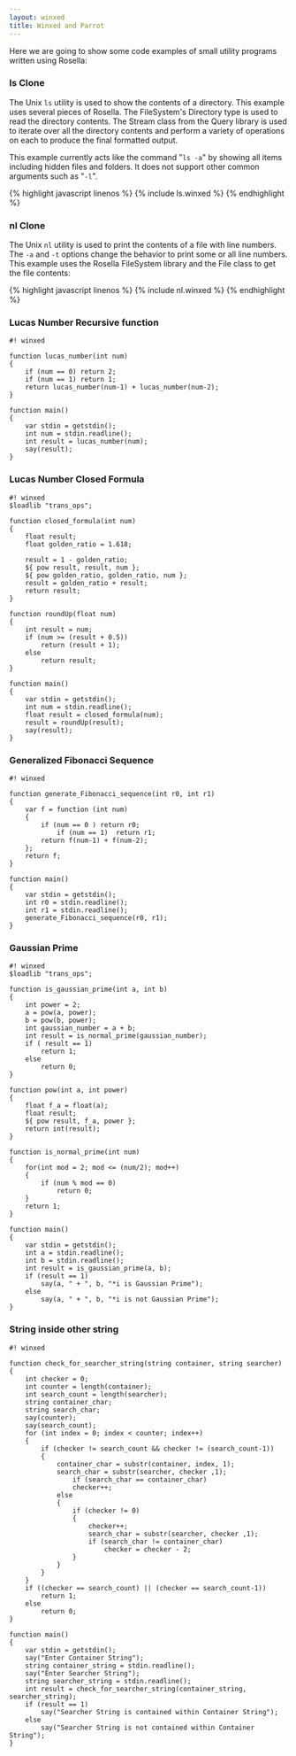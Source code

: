 ```yaml
---
layout: winxed
title: Winxed and Parrot
---
```


Here we are going to show some code examples of small utility programs written
using Rosella:

### ls Clone

The Unix `ls` utility is used to show the contents of a directory. This example
uses several pieces of Rosella. The FileSystem's Directory type is used to read
the directory contents. The Stream class from the Query library is used to
iterate over all the directory contents and perform a variety of operations on
each to produce the final formatted output.

This example currently acts like the command "`ls -a`" by showing all items
including hidden files and folders. It does not support other common arguments
such as "`-l`".

{% highlight javascript linenos %}
{% include ls.winxed %}
{% endhighlight %}

### nl Clone

The Unix `nl` utility is used to print the contents of a file with line numbers.
The `-a` and `-t` options change the behavior to print some or all line numbers.
This example uses the Rosella FileSystem library and the File class to get the
file contents:

{% highlight javascript linenos %}
{% include nl.winxed %}
{% endhighlight %}


### Lucas Number Recursive function

    #! winxed

    function lucas_number(int num)
    {
        if (num == 0) return 2;
        if (num == 1) return 1;
        return lucas_number(num-1) + lucas_number(num-2);
    }

    function main()
    {
        var stdin = getstdin();
        int num = stdin.readline();
        int result = lucas_number(num);
        say(result);
    }

### Lucas Number Closed Formula

    #! winxed
    $loadlib "trans_ops";

    function closed_formula(int num)
    {
        float result;
        float golden_ratio = 1.618;

        result = 1 - golden_ratio;
        ${ pow result, result, num };
        ${ pow golden_ratio, golden_ratio, num };
        result = golden_ratio + result;
        return result;      
    }

    function roundUp(float num)
    {
        int result = num;
        if (num >= (result + 0.5)) 
            return (result + 1);
        else 
            return result;
    }

    function main()
    {
        var stdin = getstdin();
        int num = stdin.readline();
        float result = closed_formula(num);
        result = roundUp(result);
        say(result);
    }

### Generalized Fibonacci Sequence

    #! winxed

    function generate_Fibonacci_sequence(int r0, int r1)
    {
        var f = function (int num) 
        {
            if (num == 0 ) return r0;
                if (num == 1)  return r1;
            return f(num-1) + f(num-2);
        };
        return f;
    }

    function main()
    {
        var stdin = getstdin();
        int r0 = stdin.readline();
        int r1 = stdin.readline();
        generate_Fibonacci_sequence(r0, r1);
    }
    
### Gaussian Prime

    #! winxed
    $loadlib "trans_ops";

    function is_gaussian_prime(int a, int b)
    {
        int power = 2;
        a = pow(a, power);
        b = pow(b, power);
        int gaussian_number = a + b;
        int result = is_normal_prime(gaussian_number);
        if ( result == 1)
            return 1;
        else 
            return 0;
    }

    function pow(int a, int power)
    {
        float f_a = float(a); 
        float result;
        ${ pow result, f_a, power };
        return int(result);
    }
    
    function is_normal_prime(int num)
    {
        for(int mod = 2; mod <= (num/2); mod++)
        {
            if (num % mod == 0)
                return 0;
        }
        return 1;    
    }
    
    function main() 
    {
        var stdin = getstdin();
        int a = stdin.readline();
        int b = stdin.readline();
        int result = is_gaussian_prime(a, b);
        if (result == 1)
            say(a, " + ", b, "*i is Gaussian Prime");
        else 
            say(a, " + ", b, "*i is not Gaussian Prime");
    }

### String inside other string

    #! winxed

    function check_for_searcher_string(string container, string searcher)
    {   
        int checker = 0;
        int counter = length(container);
        int search_count = length(searcher);
        string container_char;
        string search_char;
        say(counter);
        say(search_count);
        for (int index = 0; index < counter; index++)
        {
            if (checker != search_count && checker != (search_count-1))
            {
                container_char = substr(container, index, 1);
                search_char = substr(searcher, checker ,1);
                    if (search_char == container_char)
                    checker++;
                else
                {
                    if (checker != 0)
                    {
                        checker++;
                        search_char = substr(searcher, checker ,1);
                        if (search_char != container_char)
                            checker = checker - 2;
                    }
                }
            }
        }
        if ((checker == search_count) || (checker == search_count-1))
            return 1;
        else 
            return 0;
    }   

    function main()
    {
        var stdin = getstdin();
        say("Enter Container String");
        string container_string = stdin.readline();
        say("Enter Searcher String");
        string searcher_string = stdin.readline();
        int result = check_for_searcher_string(container_string, searcher_string);
        if (result == 1)
            say("Searcher String is contained within Container String");
        else 
            say("Searcher String is not contained within Container String");
    }
    

